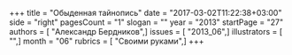 +++
title = "Обыденная тайнопись"
date = "2017-03-02T11:22:38+03:00"
side = "right"
pagesCount = "1"
slogan = ""
year = "2013"
startPage = "27"
authors = [ "Александр Бердников",]
issues = [ "2013_06",]
illustrators = [ "",]
month = "06"
rubrics = [ "Своими руками",]
+++

